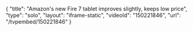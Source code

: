 {
    "title": "Amazon's new Fire 7 tablet improves slightly, keeps low price",
    "type": "solo",
    "layout": "iframe-static",
    "videoId": "150221846",
    "url": "\/tvpembed\/150221846"
}